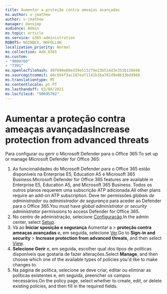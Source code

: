 ```yaml
---
title: Aumentar a proteção contra ameaças avançadas
ms.author: v-jmathew
author: v-jmathew
manager: dansimp
audience: Admin
ms.topic: article
ms.service: o365-administration
ROBOTS: NOINDEX, NOFOLLOW
localization_priority: Normal
ms.collection: Adm_O365
ms.custom:
- "9000760"
- "7391"
ms.openlocfilehash: 49f690a08ed39e5132f9e23b514d3e353b126840
ms.sourcegitcommit: 60c504f3ac187eaf1141b3ba701d9e0633bdd968
ms.translationtype: MT
ms.contentlocale: pt-PT
ms.lasthandoff: 03/08/2021
ms.locfileid: "50695702"
---
```

# <a name="increase-protection-from-advanced-threats"></a><span data-ttu-id="c04e6-102">Aumentar a proteção contra ameaças avançadas</span><span class="sxs-lookup"><span data-stu-id="c04e6-102">Increase protection from advanced threats</span></span>

<span data-ttu-id="c04e6-103">Para configurar ou gerir o Microsoft Defender para o Office 365:</span><span class="sxs-lookup"><span data-stu-id="c04e6-103">To set up or manage Microsoft Defender for Office 365:</span></span>

1. <span data-ttu-id="c04e6-104">As funcionalidades do Microsoft Defender para o Office 365 estão disponíveis na Enterprise E5, Education A5 e Microsoft 365 Business.</span><span class="sxs-lookup"><span data-stu-id="c04e6-104">Microsoft Defender for Office 365 features are available in Enterprise E5, Education A5, and Microsoft 365 Business.</span></span> <span data-ttu-id="c04e6-105">Todos os outros planos requerem uma subscrição ATP adicionada.</span><span class="sxs-lookup"><span data-stu-id="c04e6-105">All other plans require an add-on ATP subscription.</span></span> <span data-ttu-id="c04e6-106">Deve ter permissões *globais de administrador* ou *administrador de segurança* para aceder ao Defender para o Office 365.</span><span class="sxs-lookup"><span data-stu-id="c04e6-106">You must have *global administrator* or *security administrator* permissions to access Defender for Office 365.</span></span>
2. <span data-ttu-id="c04e6-107">No centro de administração, selecione [Configuração](https://go.microsoft.com/fwlink/p/?linkid=2075721).</span><span class="sxs-lookup"><span data-stu-id="c04e6-107">In the admin center, select [Setup](https://go.microsoft.com/fwlink/p/?linkid=2075721).</span></span>
3. <span data-ttu-id="c04e6-108">Vá ao **Iniciar sposição e segurança** Aumentar a  >  **proteção contra ameaças avançadas** e, em seguida, selecione [Ver](https://go.microsoft.com/fwlink/?linkid=2109302).</span><span class="sxs-lookup"><span data-stu-id="c04e6-108">Go to **Sign-in and security** > **Increase protection from advanced threats**, and then select [View](https://go.microsoft.com/fwlink/?linkid=2109302).</span></span>
4. <span data-ttu-id="c04e6-109">**Selecione Gerir** e, em seguida, escolher qual dos tipos de políticas disponíveis que gostaria de fazer alterações.</span><span class="sxs-lookup"><span data-stu-id="c04e6-109">Select **Manage**, and then choose which one of the available types of policies you'd like to make changes to.</span></span>
5. <span data-ttu-id="c04e6-110">Na página de política, selecione se deve criar, editar ou eliminar as políticas existentes e, em seguida, preencher os campos necessários.</span><span class="sxs-lookup"><span data-stu-id="c04e6-110">On the policy page, select whether to create, edit, or delete existing policies, and then fill in the required fields.</span></span>
